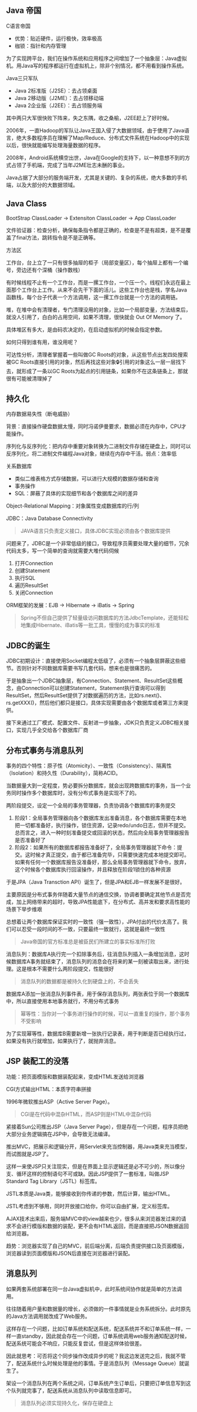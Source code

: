 ## Java 帝国
C语言帝国
* 优势：贴近硬件，运行极快，效率极高
* 枷锁：指针和内存管理

为了实现跨平台，我们在操作系统和应用程序之间增加了一个抽象层：Java虚拟机。用Java写的程序都运行在虚拟机上，除非个别情况，都不用看到操作系统。

Java三只军队
* Java 2标准版（J2SE）：去占领桌面
* Java 2移动版（J2ME）：去占领移动端
* Java 2企业版（J2EE）：去占领服务端

其中两只大军很快败下阵来，失之东隅，收之桑榆，J2EE赶上了好时候。

2006年，一直Hadoop的军队让Java王国入侵了大数据领域，由于使用了Java语言，绝大多数程序员在理解了Map/Reduce、分布式文件系统在Hadoop中的实现以后，很快就能编写处理海量数据的程序。

2008年，Android系统横空出世，Java在Google的支持下，以一种意想不到的方式占领了手机端，完成了当年J2ME壮志未酬的事业。

Java占据了大部分的服务端开发，尤其是关键的、复杂的系统，绝大多数的手机端，以及大部分的大数据领域。

## Java Class
BootStrap ClassLoader -> Extensiton ClassLoader -> App ClassLoader

文件验证器：检查分析，确保每条指令都是正确的，检查是不是有超类，是不是覆盖了final方法，跳转指令是不是正确等。

方法区

工作台，台上立了一只有很多抽屉的柜子（局部变量区），每个抽屉上都有一个编号，旁边还有个深桶（操作数栈）

有时候线程不止有一个工作台，而是一摞工作台，一个压一个。线程们永远在最上面那个工作台上工作。从来不会先干下面的活儿。这些工作台也是栈，学名Java函数栈，每个台子代表一个方法调用，这一摞工作台就是一个方法的调用链。

堆，在堆中会有清理者，专门清理没用的对象，比如一个局部变量，方法结束后，就没人引用了，白白的占用空间，如果不清理，很快就会 Out Of Memory 了。

具体堆区有多大，是由码农决定的，在启动虚拟机的时候会指定参数。

如何只得到谁有用，谁没用呢？

可达性分析，清理者掌握着一些叫做GC Roots的对象，从这些节点出发四处搜索被GC Roots直接引用的对象，然后再找这些对象🔒引用的对象这么一层一层找下去，就形成了一条以GC Roots为起点的引用链条，如果你不在这条链条上，那就很有可能被清理掉了

## 持久化
内存数据易失性（断电威胁）

背景：直接操作硬盘数据太慢，同时冯诺伊曼要求，数据必须在内存中，CPU才能操作。

序列化与反序列化：把内存中重要对象转换为二进制文件存储在硬盘上，同时可以反序列化，将二进制文件编程Java对象，继续在内存中干活。弱点：效率低

关系数据库
* 类似二维表格方式存储数据，可以进行大规模的数据存储和查询
* 事务操作
* SQL：屏蔽了具体的实现细节和各个数据库之间的差异

Object-Relational Mapping：对象属性变成数据库的行/列

JDBC：Java Database Connectivity

> JAVA语言只负责定义接口，具体JDBC实现必须由各个数据库提供

问题来了，JDBC是一个非常低级的接口，导致程序员需要处理大量的细节，冗余代码太多，写一个简单的查询就需要大堆代码伺候
1. 打开Connection
2. 创建Statement
3. 执行SQL
4. 遍历ResultSet
5. 关闭Connection

ORM框架的发展：EJB -> Hibernate -> iBatis -> Spring

> Spring不但自己提供了轻量级访问数据库的方法JdbcTemplate，还能轻松地集成Hibernate、iBatis等一批工具，慢慢的成为事实的标准

## JDBC的诞生
JDBC初期设计：直接使用Socket编程太低级了，必须有一个抽象层屏蔽这些细节。否则针对不同数据库需要书写几套代码，想来也是很痛苦的。

于是抽象出一个JDBC抽象层，有Connection、Statement、ResultSet这些概念，由Connection可以创建Statement，Statement执行查询可以得到ResultSet，然后ResultSet提供了对数据遍历的方法，比如rs.next()、rs.getXXX()，然后他们都只是接口，具体实现需要由各个数据库或者第三方来提供。

接下来通过工厂模式、配置文件、反射进一步抽象，JDK只负责定义JDBC相关接口，实现几乎全交给各个数据库厂商

## 分布式事务与消息队列
事务的四个特性：原子性（Atomicity）、一致性（Consistency）、隔离性（Isolation）和持久性（Durability），简称ACID。

当数据量大到一定程度，势必要拆分数据库，就会出现跨数据库的事务，当一个业务同时操作多个数据库时，没有分布式事务是实现不了的。

两阶段提交，设定一个全局的事务管理器，负责协调各个数据库的事务提交
1. 阶段1：全局事务管理器向各个数据库发出准备消息，各个数据库需要在本地把一切都准备好，执行操作，锁住资源，记录redo/undo日志，但并不提交。总而言之，进入一种时刻准备提交或回滚的状态，然后向全局事务管理器报告是否准备好了
2. 阶段2：如果所有的数据库都报告准备好了，全局事务管理器就下命令：提交。这时候才真正提交，由于都已准备完毕，只需要快速完成本地提交即可。如果有任何一个数据库报告没准备好，那么全局事务管理器就下命令，放弃，这个时候各个数据库执行回滚操作，并且释放在阶段1锁住的各种资源

于是JPA（Java Transction API）诞生了，但是JPA和EJB一样发展不是很好。

主要原因是分布式事务伴随着大量节点的通信交换，协调者要确定其他节点是否完成，加上网络带来的超时，导致JPA性能底下，在分布式、高并发和要求高性能的场景下举步维艰

总想着让两个数据库保证实时的一致性（强一致性），JPA付出的代价太高了。我们可以忍受一段时间的不一致，只要最终一致就行，这就是最终一致性

> Java帝国的官方标准总是被臣民们所建立的事实标准所打败

消息队列：数据库A执行完一个扣除事务后，往消息队列插入一条增加消息，这时候数据库A事务就结束了，消息队列的消息会在将来的某一刻被读取出来，进行处理。这是根本不需要什么两阶段提交，性能很好

> 消息队列的数据都是被持久化到硬盘上的，不会丢失

数据库A添加一张消息队列事件表，用于保存消息队列，两张表位于同一个数据库中，所以直接使用本地事务就行，不用分布式事务

> 幂等性：当你对一个事务进行操作的时候，可以一直重复的操作，那个事务不受影响

为了实现幂等性，数据库B需要新增一张执行记录表，用于判断是否已经执行过，如果没有执行就增加，如果执行了，就抛弃消息。

## JSP 装配工的没落
功能：把页面模版和数据装配起来，变成HTML发送给浏览器

CGI方式输出HTML：本质字符串拼接

1996年微软推出ASP（Active Server Page）。

> CGI是在代码中混杂HTML，而ASP则是HTML中混杂代码

紧接着Sun公司推出JSP（Java Server Page），但是存在一个问题，程序员把绝大部分业务逻辑搞在JSP中，会导致无法编译。

推出MVC，把展示和逻辑分开，用Servlet来充当控制器，用Java类来充当模型，而试图就是JSP了。

这样一来使JSP只关注现实，但是在界面上显示逻辑还是必不可少的，所以像分支、循环这样的控制语句不可或缺。因此JSP提供了一套标准，叫做JSP Standard Tag Library（JSTL）标签库。

JSTL本质是Java类，能够接收到你传递的参数，然后计算，输出HTML。

JSTL考虑到不够用，同时开放接口给你，你可以自由扩展，定义标签库。

AJAX技术出来后，服务端MVC中的view越来也少，很多从来浏览器发过来的请求不会进行模版和数据的装配，更不会有HTML返回，而是直接把JSON数据返回给浏览器。

趋势：浏览器实现了自己的MVC，前后端分离，后端负责提供接口及页面模版，浏览器读到页面模版和JSON后直接在浏览器进行装配。

## 消息队列
如果两套系统部署在同一台Java虚拟机中，此时系统间协作就是简单的方法调用。

往往随着用户量和数据量的增长，必须做的一件事情就是业务系统拆分。此时原先的Java方法调用就改成了Web服务。

这样存在一个问题，比如订单系统和配送系统，配送系统并不和订单系统一样，一样一直standby，因此就会存在一个问题，订单系统调用web服务通知配送时候，配送系统可能会不响应，只能反复尝试，但是这样体验很差。

因此就思考：可否将这个同步操作改成异步的呢？我这边发送完之后，我就不管了，配送系统什么时候处理是他的事情。于是消息队列（Message Queue）就诞生了。

架设一个消息队列在两个系统之间，订单系统产生订单后，只要把订单信息写到这个队列就完事了，配送系统从消息队列中读取信息即可。

> 消息队列必须实现持久化，保存在硬盘上